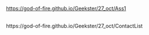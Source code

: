 https://god-of-fire.github.io/Geekster/27_oct/Ass1

<br>
https://god-of-fire.github.io/Geekster/27_oct/ContactList
